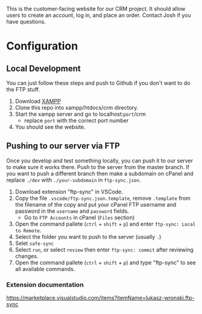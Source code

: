 This is the customer-facing website for our CRM project. It should allow users to create an account, log in, and place an order. Contact Josh if you have questions.

# Configuration

## Local Development

You can just follow these steps and push to Github if you don't want to do the FTP stuff.

1. Download [XAMPP](https://www.apachefriends.org/index.html)
2. Clone this repo into xampp/htdocs/crm directory.
3. Start the xampp server and go to localhost:`port`/crm
    * replace `port` with the correct port number
4. You should see the website.

## Pushing to our server via FTP

Once you develop and test something locally, you can push it to our server to make sure it works there. Push to the server from the master branch. If you want to push a different branch then make a subdomain on cPanel and replace `./dev` with `./your-subdomain` in `ftp-sync.json`.

1. Download extension "ftp-sync" in VSCode.
2. Copy the file `.vscode/ftp-sync.json.template`, remove `.template` from the filename of the copy and put your cPanel FTP username and password in the `username` and `password` fields.
    * Go to `FTP Accounts` in cPanel (`Files` section)
3. Open the command pallete (`ctrl` + `shift` + `p`) and enter `ftp-sync: Local to Remote`.
4. Select the folder you want to push to the server (usually `.`)
5. Selet `safe-sync`
6. Select `run`, or select `review` then enter `ftp-sync: commit` after reviewing changes.
6. Open the command pallete (`ctrl` + `shift` + `p`) and type "ftp-sync" to see all available commands.

### Extension documentation

https://marketplace.visualstudio.com/items?itemName=lukasz-wronski.ftp-sync
